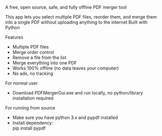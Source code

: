 A free, open source, safe, and fully offline PDF merger tool

This app lets you select multiple PDF files, reorder them, and merge them into a single PDF without uploading anything to the internet
Built with Python

Features
- Multiple PDF files
- Merge order control
- Remove a file from the list
- Merge everything into one PDF
- Works 100% offline (no data leaves your computer)
- No ads, no tracking

For normal user
- Download PDFMergerGui.exe and run locally, no python/library installation required

For running from source
- Make sure you have python 3.x and pypdf installed
- Install dependency:  
  pip install pypdf
